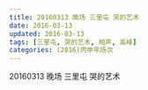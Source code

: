 ```yaml
---
title: 20160313 晚场 三里屯 哭的艺术
date: 2016-03-13
updated: 2016-03-13
tags: [三里屯, 哭的艺术, 相声, 高峰] 
categories: (2016)丙申年场次 
---
```

20160313 晚场 三里屯 哭的艺术
